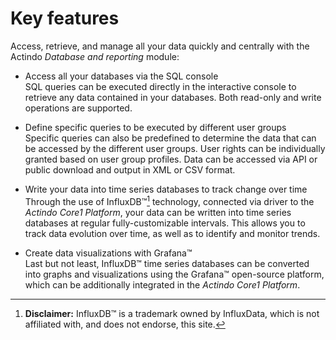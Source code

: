 # Key features

Access, retrieve, and manage all your data quickly and centrally with the Actindo *Database and reporting* module:

- Access all your databases via the SQL console   
    SQL queries can be executed directly in the interactive console to retrieve any data contained in your databases. Both read-only and write operations are supported.  

- Define specific queries to be executed by different user groups   
    Specific queries can also be predefined to determine the data that can be accessed by the different user groups. User rights can be individually granted based on user group profiles. Data can be accessed via API or public download and output in XML or CSV format.

- Write your data into time series databases to track change over time  
    Through the use of InfluxDB&trade;[^1] technology, connected via driver to the *Actindo Core1 Platform*, your data can be written into time series databases at regular fully-customizable intervals. This allows you to track data evolution over time, as well as to identify and monitor trends.    

- Create data visualizations with Grafana&trade;  
    Last but not least, InfluxDB&trade; time series databases can be converted into graphs and visualizations using the Grafana&trade; open-source platform, which can be additionally integrated in the *Actindo Core1 Platform*. 


[^1]: **Disclaimer:** InfluxDB&trade; is a trademark owned by InfluxData, which is not affiliated with, and does not endorse, this site.